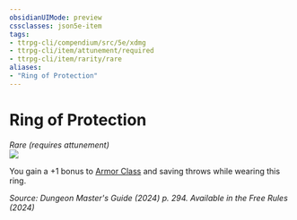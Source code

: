 ```yaml
---
obsidianUIMode: preview
cssclasses: json5e-item
tags:
- ttrpg-cli/compendium/src/5e/xdmg
- ttrpg-cli/item/attunement/required
- ttrpg-cli/item/rarity/rare
aliases: 
- "Ring of Protection"
---
```

# Ring of Protection
*Rare (requires attunement)*  
![](2-Mechanics/CLI/items/img/ring-of-protection.webp#right)


You gain a +1 bonus to [Armor Class](2-Mechanics/CLI/rules/variant-rules/armor-class-xphb.md) and saving throws while wearing this ring.

*Source: Dungeon Master's Guide (2024) p. 294. Available in the Free Rules (2024)*